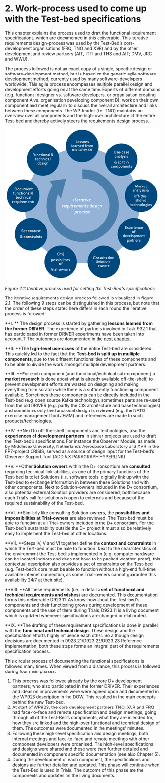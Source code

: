 # 2. Work-process used to come up with the Test-bed specifications

This chapter explains the process used to draft the functional requirement specifications, which are documented in this deliverable. This iterative requirements design-process was used by the Test-Bed’s core-development organisations \(FRQ, TNO and XVR\) and by the other development and review partners \(AIT, ITTI and THS and AIT; GMV, JRC and WWU\).

The process followed is not an exact copy of a single, specific design or software-development method, but is based on the generic agile software development method, currently used by many software-developers worldwide. This agile process encompasses multiple parallel design and development efforts going on at the same time. Experts of different domains \(e.g. functional designer vs. software developers, or organisation creating component A vs. organisation developing component B\), work on their own component and meet regularly to discuss the overall architecture and links between these components. The WP-leader \(i.e. TNO\) maintains an overview over all components and the high-over architecture of the entire Test-bed and thereby actively steers the requirements design process.

![D+ Process](img/process.png)

_Figure 2.1: Iterative process used for setting the Test-Bed's specifications_

The iterative requirements design process followed is visualized in figure 2.1. The following 9 steps can be distinguished in this process, but note that the order of these steps stated here differs in each round the iterative process is followed:

**I.    ** The design process is started by gathering **lessons learned from the former DRIVER**. The experience of partners involved in Task 932.1 that has participated in former DRIVER experiments have been taken into account.T The outcomes are documented in the [next chapter](lessons-learned.md#Lessons-learned).

**II.    **The **high-level use-cases** of the entire Test-bed are considered. This quickly led to the fact that the **Test-bed is split up in multiple components**, due to the different functionalities of these components and to be able to divide the work amongst multiple development partners.

**III.    **For each component \(and functional/technical sub-component\) a **market research** is done about what is already available off-the-shelf, to prevent development efforts are wasted on designing and making everything from scratch while there is a sufficiently functioning component available. Sometimes these components can be directly included in the Test-bed \(e.g. open source Kafka technology\), sometimes parts are re-used from the old DRIVER \(e.g. partly the CIS architecture and base technologies\) and sometimes only the functional design is reviewed \(e.g. the NATO exercise management tool JEMM\) and references are made to such products/technologies.

**IV.    **Next to off-the-shelf components and technologies, also the **experiences of development partners** in similar projects are used to draft the Test-bed’s specifications. For instance the Observer Module, as made by Middlesex University, Netherlands Aerospace Laboratory and XVR in the FP7-project CRISIS, served as a source of design input for the Test-bed’s Observer Support Tool \(ADD 5.X PARAGRAPH HYPERLINK\).

**V.    **Other **Solution owners** within the D+ consortium are **consulted** regarding technical link-abilities, as one of the primary functions of the Test-bed is to let Solutions \(i.e. software tools\) digitally link up with the Test-bed to exchange information in between these Solutions and with other components. Next to Solution-owners included in the D+ consortium, also potential external Solution providers are considered, both because each Trial’s call for solutions is open to externals and because of the required sustainability of the Test-bed.

**VI.    **Similarly like consulting Solution-owners, the **possibilities and impossibilities at Trial-owners** are also reviewed. The Test-bed must be able to function at all Trial-owners included in the D+ consortium. For the Test-bed’s sustainability outside the D+ project it must also be relatively easy to implement the Test-bed at other locations.

**VII.    **Steps IV, V and VI together define the **context and constraints** in which the Test-bed must be able to function. Next to the characteristics of the environment the Test-bed is implemented in \(e.g. computer hardware can be located indoors and does not have to be packed weather-proof\), this contextual description also provides a set of constraints on the Test-bed \(e.g. Test-bed’s core must be able to function without a high-end full-time available internet connection, as some Trial-owners cannot guarantee this availability 24/7 at their site\).

**VIII.    **All these requirements \(i.e. in detail a **set of functional and technical requirements and wishes**\) are documented. This documentation forms this deliverable D923.11. As know-how about the Test-bed's components and their functioning grows during development of these components and the use of them during Trials, D923.11 is a living document which is updated whenever specifications are changed or elaborated.

**IX.    **The drafting of these requirement specifications is done in parallel with the **functional and technical design**. These design and the specification efforts highly influence each other. So although design decisions are documented in D923.21/D923.22/D923.23 Reference Implementation, both these steps forms an integral part of the requirements specification process.

This circular process of documenting the functional specifications is followed many times. When viewed from a distance, this process is followed during four main phases:

1. This process was followed already by the core D+ development partners, who also participated in the former DRIVER. Their experiences and ideas on improvements were were agreed upon and documented in the WP923 description in the DOW. This resulted in the main concepts behind the new Test-bed. 
2. At start of WP923, the core development partners TNO, XVR and FRQ had face-to-face and remote specification and design meetings, going through all of the Test-Bed’s components, what they are intended for, how they are linked and the high-over functional and technical design of them. The outcomes were documented in the meetings’ minutes.
3. Following these high-level specification and design meetings, both internal meetings and face-to-face and remote meetings with other component developers were organised. The high-level specifications and designs were shared and these were then further detailed and documented in component specific documentation \(see also Chapter 5\).
4. During the development of each component, the specifications and designs are further detailed and updated. This phase will continue when the Test-Bed is used in Trials. The outcome of this phase are the components and updates on the living documents.



